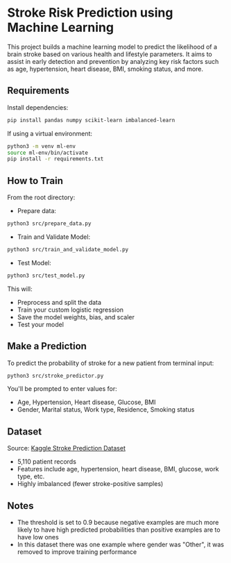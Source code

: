 # Stroke Risk Prediction using Machine Learning

This project builds a machine learning model to predict the likelihood of a brain stroke based on various health and lifestyle parameters. It aims to assist in early detection and prevention by analyzing key risk factors such as age, hypertension, heart disease, BMI, smoking status, and more.

## Requirements

Install dependencies:

```bash
pip install pandas numpy scikit-learn imbalanced-learn
```

If using a virtual environment:

```bash
python3 -m venv ml-env
source ml-env/bin/activate
pip install -r requirements.txt
```

## How to Train

From the root directory:

  - Prepare data:
  
  ```bash
  python3 src/prepare_data.py
  ```

  - Train and Validate Model:
  
  ```bash
  python3 src/train_and_validate_model.py
  ```

  - Test Model:
  
  ```bash
  python3 src/test_model.py
  ```

This will:
- Preprocess and split the data
- Train your custom logistic regression
- Save the model weights, bias, and scaler
- Test your model

## Make a Prediction

To predict the probability of stroke for a new patient from terminal input:

```bash
python3 src/stroke_predictor.py
```

You'll be prompted to enter values for:
- Age, Hypertension, Heart disease, Glucose, BMI
- Gender, Marital status, Work type, Residence, Smoking status

## Dataset

Source: [Kaggle Stroke Prediction Dataset](https://www.kaggle.com/datasets/fedesoriano/stroke-prediction-dataset)
- 5,110 patient records
- Features include age, hypertension, heart disease, BMI, glucose, work type, etc.
- Highly imbalanced (fewer stroke-positive samples)

## Notes

- The threshold is set to 0.9 because negative examples are much more likely to have high predicted probabilities than positive examples are to have low ones
- In this dataset there was one example where gender was "Other", it was removed to improve training performance
